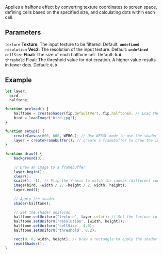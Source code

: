 Applies a halftone effect by converting texture coordinates to screen space, defining cells based on the specified size, and calculating dots within each cell.

## Parameters
`texture` **Texture**: The input texture to be filtered. Default: **`undefined`**
<br>
`resolution` **Vec2**: The resolution of the input texture. Default: **`undefined`**
<br>
`cellSize` **Float:** The size of each halftone cell. Default: **`0.0`**
<br>
`threshold` Float: The threshold value for dot creation. A higher value results in fewer dots. Default: **`0.0`**

## Example
```javascript
let layer,
  bird,
  halftone;

function preload() {
    halftone = createShader(fip.defaultVert, fip.halftone); // Load the shader
    bird = loadImage("bird.jpg");
}

function setup() {
    createCanvas(600, 600, WEBGL); // Use WEBGL mode to use the shader
    layer = createFramebuffer(); // Create a framebuffer to draw the image onto (faster p5.js version of createGraphics())
}
  
function draw() {
    background(0);
    
    // Draw an image to a framebuffer 
    layer.begin();
    clear();
    scale(1, -1); // Flip the Y-axis to match the canvas (different coordinate system in framebuffer)
    image(bird, -width / 2, -height / 2, width, height);
    layer.end();
    
    // Apply the shader
    shader(halftone);
    
    // Set the shader uniforms
    halftone.setUniform("texture", layer.color); // Set the texture to apply the shader to
    halftone.setUniform('resolution', [width, height]);
    halftone.setUniform('cellSize', 4.0);
    halftone.setUniform('threshold', 0.2);

    rect(0, 0, width, height); // Draw a rectangle to apply the shader to
    resetShader(); 
}
```